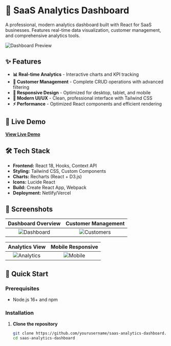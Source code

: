 # 🚀 SaaS Analytics Dashboard

A professional, modern analytics dashboard built with React for SaaS businesses. Features real-time data visualization, customer management, and comprehensive analytics tools.

![Dashboard Preview](./screenshots/dashboard-overview.png)

## ✨ Features

- **📊 Real-time Analytics** - Interactive charts and KPI tracking
- **👥 Customer Management** - Complete CRUD operations with advanced filtering
- **📱 Responsive Design** - Optimized for desktop, tablet, and mobile
- **🎨 Modern UI/UX** - Clean, professional interface with Tailwind CSS
- **⚡ Performance** - Optimized React components and efficient rendering

## 🔗 Live Demo

**[View Live Demo](https://your-demo-link.netlify.app)**

## 🛠️ Tech Stack

- **Frontend:** React 18, Hooks, Context API
- **Styling:** Tailwind CSS, Custom Components
- **Charts:** Recharts (React + D3.js)
- **Icons:** Lucide React
- **Build:** Create React App, Webpack
- **Deployment:** Netlify/Vercel

## 📱 Screenshots

| Dashboard Overview | Customer Management |
|:--:|:--:|
| ![Dashboard](./screenshots/dashboard-overview.png) | ![Customers](./screenshots/customer-management.png) |

| Analytics View | Mobile Responsive |
|:--:|:--:|
| ![Analytics](./screenshots/analytics-view.png) | ![Mobile](./screenshots/mobile-responsive.png) |

## 🚀 Quick Start

### Prerequisites
- Node.js 16+ and npm

### Installation
1. **Clone the repository**
   ```bash
   git clone https://github.com/yourusername/saas-analytics-dashboard.git
   cd saas-analytics-dashboard
